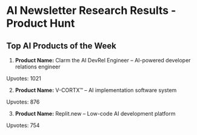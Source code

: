 # AI Newsletter Research Results - Product Hunt

## Top AI Products of the Week

1. **Product Name:** Clarm the AI DevRel Engineer – AI-powered developer relations engineer

Upvotes: 1021

[Product Hunt Link]: https://www.producthunt.com/products/clarm-ai-technical-support

2. **Product Name:** V-CORTX™ – AI implementation software system

Upvotes: 876

[Product Hunt Link]: http://www.trendhunter.com/trends/oxipital-ai1

3. **Product Name:** Replit.new – Low-code AI development platform

Upvotes: 754

[Product Hunt Link]: https://www.linkedin.com/posts/mrsskonline_producthunt-tech-ai-activity-7377728652861407232-oHu5
